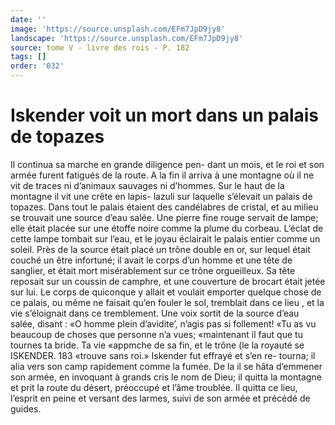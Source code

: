 ```yaml
---
date: ''
image: 'https://source.unsplash.com/EFm7JpD9jy8'
landscape: 'https://source.unsplash.com/EFm7JpD9jy8'
source: tome V - livre des rois - P. 182
tags: []
order: '032'
---
```


# Iskender voit un mort dans un palais de topazes

Il continua sa marche en grande diligence pen- dant un mois, et le roi et son armée furent fatigués
de la route. A la fin il arriva à une montagne où il ne vit de traces ni d’animaux sauvages ni d’hommes.
Sur le haut de la montagne il vit une crête en lapis- lazuli sur laquelle s’élevait un palais de topazes. Dans
tout le palais étaient des candélabres de cristal, et au milieu se trouvait une source d’eau salée. Une pierre
fine rouge servait de lampe; elle était placée sur une étoffe noire comme la plume du corbeau. L’éclat de
cette lampe tombait sur l’eau, et le joyau éclairait
le palais entier comme un soleil. Près de la source était placé un trône double en or, sur lequel était
couché un être infortuné; il avait le corps d’un homme
et une tête de sanglier, et était mort misérablement
sur ce trône orgueilleux. Sa tête reposait sur un coussin
de camphre, et une couverture de brocart était jetée
sur lui. Le corps de quiconque y allait et voulait emporter quelque chose de ce palais, ou même ne faisait qu’en fouler le sol, tremblait dans ce lieu , et
la vie s’éloignait dans ce tremblement.
Une voix sortit de la source d’eau salée, disant :
«O homme plein d’avidite’, n’agis pas si follement!
«Tu as vu beaucoup de choses que personne n’a vues; «maintenant il faut que tu tournes ta bride. Ta vie «appmche de sa fin, et le trône (le la royauté se
ISKENDER. 183 «trouve sans roi.» Iskender fut effrayé et s’en re-
tourna; il alia vers son camp rapidement comme la fumée. De la il se hâta d’emmener son armée, en
invoquant à grands cris le nom de Dieu; il quitta la montagne et prit la route du désert, préoccupé et
l’âme troublée. Il quitta ce lieu, l’esprit en peine et
versant des larmes, suivi de son armée et précédé
de guides.
